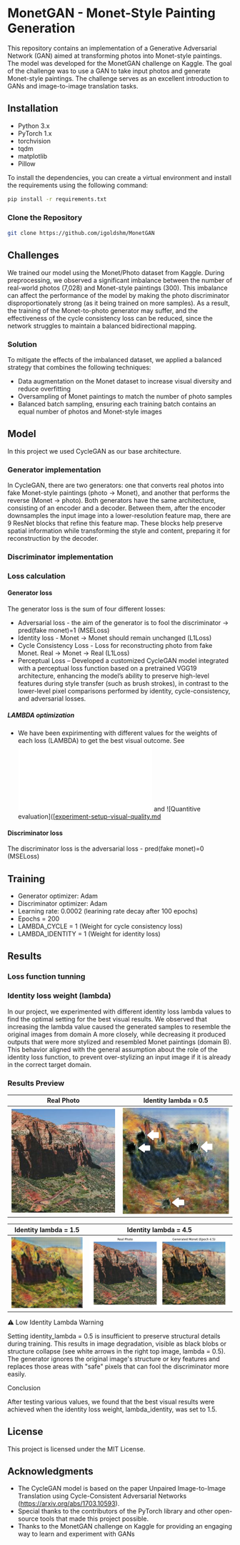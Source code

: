 # MonetGAN - Monet-Style Painting Generation
This repository contains an implementation of a Generative Adversarial Network (GAN) aimed at transforming photos into Monet-style paintings. The model was developed for the MonetGAN challenge on Kaggle.
The goal of the challenge was to use a GAN to take input photos and generate Monet-style paintings. The challenge serves as an excellent introduction to GANs and image-to-image translation tasks.
## Installation
- Python 3.x
- PyTorch 1.x
- torchvision
- tqdm
- matplotlib
- Pillow

To install the dependencies, you can create a virtual environment and install the requirements using the following command:
```bash
pip install -r requirements.txt
```
### Clone the Repository
```bash
git clone https://github.com/igoldshm/MonetGAN
```
## Challenges
We trained our model using the Monet/Photo dataset from Kaggle. During preprocessing, we observed a significant imbalance between the number of real-world photos (7,028) and Monet-style paintings (300). This imbalance can affect the performance of the model by making the photo discriminator disproportionately strong (as it being trained on more samples). As a result, the training of the Monet-to-photo generator may suffer, and the effectiveness of the cycle consistency loss can be reduced, since the network struggles to maintain a balanced bidirectional mapping.
###  Solution
To mitigate the effects of the imbalanced dataset, we applied a balanced strategy that combines the following techniques:
- Data augmentation on the Monet dataset to increase visual diversity and reduce overfitting
- Oversampling of Monet paintings to match the number of photo samples
- Balanced batch sampling, ensuring each training batch contains an equal number of photos and Monet-style images

## Model
In this project we used CycleGAN as our base architecture.
### Generator  implementation
In CycleGAN, there are two generators: one that converts real photos into fake Monet-style paintings (photo → Monet), and another that performs the reverse (Monet → photo). Both generators have the same architecture, consisting of an encoder and a decoder. Between them, after the encoder downsamples the input image into a lower-resolution feature map, there are 9 ResNet blocks that refine this feature map. These blocks help preserve spatial information while transforming the style and content, preparing it for reconstruction by the decoder.
### Discriminator  implementation
### Loss calculation
#### Generator loss
The generator loss is the sum of four different losses:
- Adversarial loss - the aim of the generator is to fool the discriminator -> pred(fake monet)=1 (MSELoss)
- Identity loss - Monet → Monet should remain unchanged (L1Loss)
- Cycle Consistency Loss - Loss for reconstructing photo from fake Monet. Real → Monet → Real (L1Loss)
- Perceptual Loss – Developed a customized CycleGAN model integrated with a perceptual loss function based on a pretrained VGG19 architecture, enhancing the model’s ability to preserve high-level features during style transfer (such as brush strokes), in contrast to the lower-level pixel comparisons performed by identity, cycle-consistency, and adversarial losses.
##### LAMBDA optimization
- We have been expirimenting with different values for the weights of each loss (LAMBDA) to get the best visual outcome. See ![visual quality experimentation]([experiment-setup-visual-quality.md) and ![Quantitive evaluation]([[experiment-setup-visual-quality.md](Quantitative-evaluation)
#### Discriminator loss
The discriminator loss is the adversarial loss - pred(fake monet)=0 (MSELoss)
## Training
- Generator optimizer: Adam
- Discriminator optimizer: Adam
- Learning rate: 0.0002 (learining rate decay after 100 epochs)
- Epochs = 200
- LAMBDA_CYCLE = 1  (Weight for cycle consistency loss)
- LAMBDA_IDENTITY = 1  (Weight for identity loss)

## Results
### Loss function tunning
### Identity loss weight (lambda)
In our project, we experimented with different identity loss lambda values to find the optimal setting for the best visual results. We observed that increasing the lambda value caused the generated samples to resemble the original images from domain A more closely, while decreasing it produced outputs that were more stylized and resembled Monet paintings (domain B). This behavior aligned with the general assumption about the role of the identity loss function, to prevent over-stylizing an input image if it is already in the correct target domain.

### **Results Preview**
| Real Photo | Identity lambda = 0.5 |
|:-----------------------------:|:--------------------------------:|
| ![Input smaple image from domain A](Real_photo.png)      | ![Identity lambda = 0.5, Cycle_lambda = 10, adversarial_lambda = 1](epoch_195_Cycle_10_Identity_0.5_VGG_0.png)   |

| Identity lambda = 1.5 | Identity lambda = 4.5 |
|:-----------------------------:|:--------------------------------:|
| ![Identity lambda = 1.5, Cycle_lambda = 10, adversarial_lambda = 1](epoch_195_Cycle_10_Identity_1.5_VGG_0.png)       | ![Identity lambda = 4.5, Cycle_lambda = 10, adversarial_lambda = 1](epoch_195_Cycle_10_Identity_4.5_VGG_0.png)   |

⚠️ Low Identity Lambda Warning

Setting identity_lambda = 0.5 is insufficient to preserve structural details during training.
This results in image degradation, visible as black blobs or structure collapse (see white arrows in the right top image, lambda = 0.5).
The generator ignores the original image's structure or key features and replaces those areas with "safe" pixels that can fool the discriminator more easily.

Conclusion

After testing various values, we found that the best visual results were achieved when the identity loss weight, lambda_identity, was set to 1.5.

## License
This project is licensed under the MIT License.
## Acknowledgments
- The CycleGAN model is based on the paper Unpaired Image-to-Image Translation using Cycle-Consistent Adversarial Networks (https://arxiv.org/abs/1703.10593).
- Special thanks to the contributors of the PyTorch library and other open-source tools that made this project possible.
- Thanks to the MonetGAN challenge on Kaggle for providing an engaging way to learn and experiment with GANs

